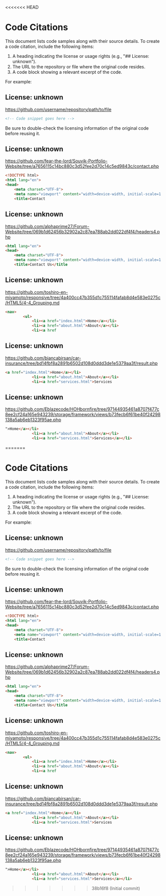 <<<<<<< HEAD
# Code Citations

This document lists code samples along with their source details. To create a code citation, include the following items:

1. A heading indicating the license or usage rights (e.g., "## License: unknown").
2. The URL to the repository or file where the original code resides.
3. A code block showing a relevant excerpt of the code.

For example:

## License: unknown  
https://github.com/username/repository/path/to/file

```html
<!-- Code snippet goes here -->
```

Be sure to double-check the licensing information of the original code before reusing it.

## License: unknown
https://github.com/fear-the-lord/Souvik-Portfolio-Website/tree/a7656115c14bc880c3d52fee2d70c14c5ed9843c/contact.php

```html
<!DOCTYPE html>
<html lang="en">
<head>
    <meta charset="UTF-8">
    <meta name="viewport" content="width=device-width, initial-scale=1.0">
    <title>Contact
```

## License: unknown
https://github.com/alphaprime27/Forum-Website/tree/069b1d62456b32902a2c87ea788ab2dd022df4f4/headers4.php

```html
<html lang="en">
<head>
    <meta charset="UTF-8">
    <meta name="viewport" content="width=device-width, initial-scale=1.0">
    <title>Contact Us</title
```

## License: unknown
https://github.com/toshiro-en-miyamoto/responsive/tree/4a400cc47b355d1c755114fafab8d4e583e0275c/HTML5/4-4_Grouping.md

```html
<nav>
        <ul>
            <li><a href="index.html">Home</a></li>
            <li><a href="about.html">About</a></li>
            <li><a href
```

## License: unknown
https://github.com/biancabirsan/car-insurance/tree/bd14fbf8a2891b6502d108d0ddd3de1e5379aa3f/result.php

```html
<a href="index.html">Home</a></li>
            <li><a href="about.html">About</a></li>
            <li><a href="services.html">Services
```

## License: unknown
https://github.com/Eblazecode/HOHbornfire/tree/97144935461a8707f477c8ee2cf24a165e943239/storage/framework/views/b73fecb6f61be40f24298138a5ab6eb1323f95ae.php

```html
">Home</a></li>
            <li><a href="about.html">About</a></li>
            <li><a href="services.html">Services</a></li>
```
=======
# Code Citations

This document lists code samples along with their source details. To create a code citation, include the following items:

1. A heading indicating the license or usage rights (e.g., "## License: unknown").
2. The URL to the repository or file where the original code resides.
3. A code block showing a relevant excerpt of the code.

For example:

## License: unknown  
https://github.com/username/repository/path/to/file

```html
<!-- Code snippet goes here -->
```

Be sure to double-check the licensing information of the original code before reusing it.

## License: unknown
https://github.com/fear-the-lord/Souvik-Portfolio-Website/tree/a7656115c14bc880c3d52fee2d70c14c5ed9843c/contact.php

```html
<!DOCTYPE html>
<html lang="en">
<head>
    <meta charset="UTF-8">
    <meta name="viewport" content="width=device-width, initial-scale=1.0">
    <title>Contact
```

## License: unknown
https://github.com/alphaprime27/Forum-Website/tree/069b1d62456b32902a2c87ea788ab2dd022df4f4/headers4.php

```html
<html lang="en">
<head>
    <meta charset="UTF-8">
    <meta name="viewport" content="width=device-width, initial-scale=1.0">
    <title>Contact Us</title
```

## License: unknown
https://github.com/toshiro-en-miyamoto/responsive/tree/4a400cc47b355d1c755114fafab8d4e583e0275c/HTML5/4-4_Grouping.md

```html
<nav>
        <ul>
            <li><a href="index.html">Home</a></li>
            <li><a href="about.html">About</a></li>
            <li><a href
```

## License: unknown
https://github.com/biancabirsan/car-insurance/tree/bd14fbf8a2891b6502d108d0ddd3de1e5379aa3f/result.php

```html
<a href="index.html">Home</a></li>
            <li><a href="about.html">About</a></li>
            <li><a href="services.html">Services
```

## License: unknown
https://github.com/Eblazecode/HOHbornfire/tree/97144935461a8707f477c8ee2cf24a165e943239/storage/framework/views/b73fecb6f61be40f24298138a5ab6eb1323f95ae.php

```html
">Home</a></li>
            <li><a href="about.html">About</a></li>
            <li><a href="services.html">Services</a></li>
```
>>>>>>> 38b16f8 (Initial commit)
